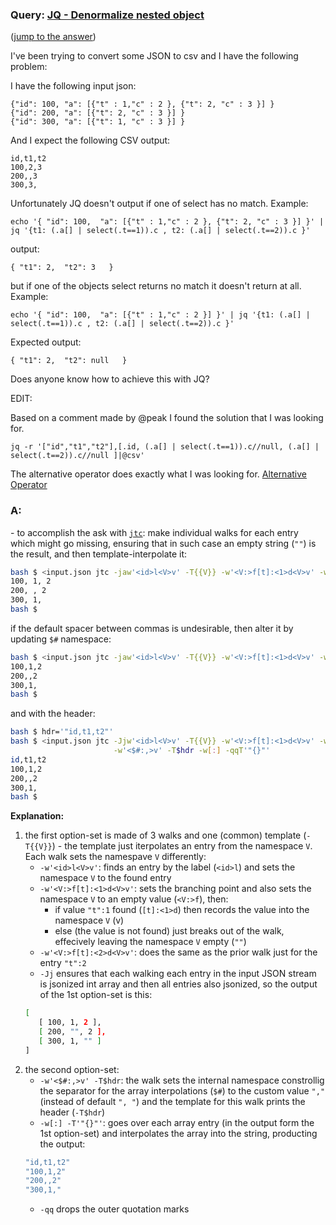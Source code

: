 ### Query: [JQ - Denormalize nested object](https://stackoverflow.com/questions/59824452/jq-denormalize-nested-object)
([jump to the answer](https://github.com/ldn-softdev/stackoverflow-json/blob/master/lib/JQ%20-%20Denormalize%20nested%20object.md#a))

I've been trying to convert some JSON to csv and I have the following problem:

I have the following input json:

    {"id": 100, "a": [{"t" : 1,"c" : 2 }, {"t": 2, "c" : 3 }] }
    {"id": 200, "a": [{"t": 2, "c" : 3 }] }
    {"id": 300, "a": [{"t": 1, "c" : 3 }] }

And I expect the following CSV output:

    id,t1,t2
    100,2,3
    200,,3
    300,3,


Unfortunately JQ doesn't output if one of select has no match.
Example:

    echo '{ "id": 100,  "a": [{"t" : 1,"c" : 2 }, {"t": 2, "c" : 3 }] }' | jq '{t1: (.a[] | select(.t==1)).c , t2: (.a[] | select(.t==2)).c }'

output:

    { "t1": 2,  "t2": 3   }

but if one of the objects select returns no match it doesn't return at all.
Example:

    echo '{ "id": 100,  "a": [{"t" : 1,"c" : 2 }] }' | jq '{t1: (.a[] | select(.t==1)).c , t2: (.a[] | select(.t==2)).c }' 


Expected output:

    { "t1": 2,  "t2": null   }


Does anyone know how to achieve this with JQ?

EDIT:

Based on a comment made by @peak I found the solution that I was looking for.

    jq -r '["id","t1","t2"],[.id, (.a[] | select(.t==1)).c//null, (.a[] | select(.t==2)).c//null ]|@csv'

The alternative operator does exactly what I was looking for.
[Alternative Operator][1]


  [1]: https://stedolan.github.io/jq/manual/#Alternativeoperator://
  
### A:
\- to accomplish the ask with [`jtc`](https://github.com/ldn-softdev/jtc): make individual walks for each entry 
which might go missing, ensuring that in such case an empty string (`""`) is the result, and then template-interpolate it:
```bash
bash $ <input.json jtc -jaw'<id>l<V>v' -T{{V}} -w'<V:>f[t]:<1>d<V>v' -w'<V:>f[t]:<2>d<V>v' / -qqT'"{}"'
100, 1, 2
200, , 2
300, 1, 
bash $ 
```

if the default spacer between commas is undesirable, then alter it by updating `$#` namespace:
```bash
bash $ <input.json jtc -jaw'<id>l<V>v' -T{{V}} -w'<V:>f[t]:<1>d<V>v' -w'<V:>f[t]:<2>d<V>v' / -qqT'"{}"' -w'<$#:,>v'
100,1,2
200,,2
300,1,
bash $ 
```

and with the header:
```bash
bash $ hdr='"id,t1,t2"'
bash $ <input.json jtc -Jjw'<id>l<V>v' -T{{V}} -w'<V:>f[t]:<1>d<V>v' -w'<V:>f[t]:<2>d<V>v' /\
                       -w'<$#:,>v' -T$hdr -w[:] -qqT'"{}"' 
id,t1,t2
100,1,2
200,,2
300,1,
bash $ 
```

**Explanation:**
1. the first option-set is made of 3 walks and one (common) template (`-T{{V}}`) - the template just iterpolates an entry
from the namespace `V`. Each walk sets the namespave `V` differently:
    - `-w'<id>l<V>v'`: finds an entry by the label (`<id>l`) and sets the namespace `V` to the found entry
    - `-w'<V:>f[t]:<1>d<V>v'`: sets the branching point and also sets the namespace `V` to an empty value (`<V:>f`), then:
      - if value `"t":1` found (`[t]:<1>d`) then records the value into the namespace `V` (<V>v)
      - else (the value is not found) just breaks out of the walk, effecively leaving the namespace `V` empty (`""`)
    - `-w'<V:>f[t]:<2>d<V>v'`: does the same as the prior walk just for the entry `"t":2`
    - `-Jj` ensures that each walking each entry in the input JSON stream is jsonized int array and then all entries also jsonized,
    so the output of the 1st option-set is this:
    ```bash
    [
       [ 100, 1, 2 ],
       [ 200, "", 2 ],
       [ 300, 1, "" ]
    ]
    ```
2. the second option-set:
    - `-w'<$#:,>v' -T$hdr`: the walk sets the internal namespace constrollig the separator for the array interpolations (`$#`)
    to the custom value `","` (instead of default `", "`) and the template for this walk prints the header (`-T$hdr`)
    - `-w[:] -T'"{}"'`: goes over each array entry (in the output form the 1st option-set) and interpolates the array into the string,
    producting the output:
    ```bash
    "id,t1,t2"
    "100,1,2"
    "200,,2"
    "300,1,"
    ```
    - `-qq` drops the outer quotation marks      
  


